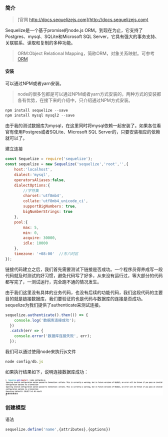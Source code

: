 ### 简介

> [官网 http://docs.sequelizejs.com](http://docs.sequelizejs.com)

Sequelize是一个基于promise的node.js ORM。到现在为止，它支持了Postgres、mysql、SQLite和Microsoft SQL Server，它具有强大的事务支持、关联联系、读取和复制的多种功能。

> ORM:Object Relational Mapping，简称ORM，对象关系映射。可参考[ORM](ORM.md)

#### 安装

可以通过NPM或者yarn安装。

> node的很多包都是可以通过NPM或者yarn方式安装的，两种方式的安装都各有优势，在接下来的介绍中，只介绍通过NPM方式安装。

```javascript
npm install sequelize --save
npm install mysql mysql2 --save
```

由于我的测试数据库为mysql，在这里同时将mysql依赖一起安装了。如果各位看官有使用Postgres或者SQLite、Microsoft SQL Server的，只要安装相应的依赖就可以了。

建立连接

```javascript
const Sequelize = require('sequelize');
const sequelize = new Sequelize('sequelize','root','',{
	host:'localhost',
	dialect:'mysql',
	operatorsAliases:false,
    dialectOptions:{
        //字符集
        charset:'utf8mb4',
        collate:'utf8mb4_unicode_ci',
        supportBigNumbers: true,
        bigNumberStrings: true
    },
    pool:{
        max: 5,
        min: 0,
        acquire: 30000,
        idle: 10000
    },
    timezone: '+08:00'  //东八时区
});
```

链接代码建立之后，我们首先需要测试下链接是否成功。一个程序员得养成写一段代码就及时测试的好习惯，避免代码写了好多，从来没有运行过，等大部分的代码都写完了，一测试运行，完全跑不通的情况发生。

由于我们这里没有具体的业务代码，也没有后续的功能代码，我们这段代码的主要目的就是链接数据库，我们要验证的也是代码与数据库的连接是否成功。sequelize为我们提供了authenticate来测试连接。

```javascript
sequelize.authenticate().then(() => {
    console.log('数据库连接成功');
  })
  .catch(err => {
    console.error('数据库连接失败', err);
  });
```

我们可以通过使用node来执行js文件

```javascript
node config/db.js
```

如果执行结果如下，说明连接数据库成功：

![image](./images/测试连接结果.png)

### 创建模型

语法
```javascript
sequelize.define('name',{attributes},{options})
```

